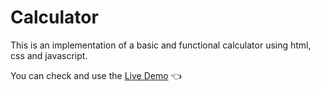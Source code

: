 # Calculator
This is an implementation of a basic and functional calculator using html, css and javascript.

You can check and use the [Live Demo](https://iaaron-xyz.github.io/calculator/) :point_left:
